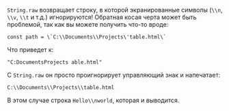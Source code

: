 `String.raw` возвращает строку, в которой экранированные символы (`\\n`, `\\v`, `\\t` и т.д.) игнорируются! Обратная косая черта может быть проблемой, так как вы можете получить что-то вроде:

`` const path = \`C:\\Documents\\Projects\'table.html\` ``

Что приведет к:

`"C:DocumentsProjects able.html"`

С `String.raw` он просто проигнорирует управляющий знак и напечатает:

`C:\\Documents\\Projects\\table.html`

В этом случае строка `Hello\\nworld`, которая и выводится.
